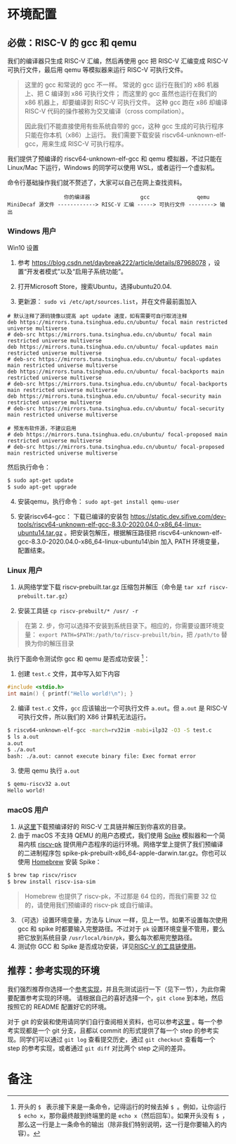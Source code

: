 # 环境配置

## 必做：RISC-V 的 gcc 和 qemu

我们的编译器只生成 RISC-V 汇编，然后再使用 gcc 把 RISC-V 汇编变成 RISC-V 可执行文件，最后用 qemu 等模拟器来运行 RISC-V 可执行文件。
> 这里的 gcc 和常说的 gcc 不一样。
> 常说的 gcc 运行在我们的 x86 机器上、把 C 编译到 x86 可执行文件；
> 而这里的 gcc 虽然也运行在我们的 x86 机器上，却要编译到 RISC-V 可执行文件。
> 这种 gcc 跑在 x86 却编译 RISC-V 代码的操作被称为交叉编译（cross compilation）。
>
> 因此我们不能直接使用有些系统自带的 gcc，这种 gcc 生成的可执行程序只能在你本机（x86）上运行。
> 我们需要下载安装 riscv64-unknown-elf-gcc，用来生成 RISC-V 可执行程序。

我们提供了预编译的 riscv64-unknown-elf-gcc 和 qemu 模拟器，不过只能在 Linux/Mac 下运行，Windows 的同学可以使用 WSL，或者运行一个虚拟机。

命令行基础操作我们就不赘述了，大家可以自己在网上查找资料。

```
                  你的编译器                gcc               qemu
MiniDecaf 源文件 ------------> RISC-V 汇编 -----> 可执行文件 --------> 输出
```

### Windows 用户

Win10 设置
1. 参考 https://blog.csdn.net/daybreak222/article/details/87968078 ，设置“开发者模式”以及“启用子系统功能”。

2. 打开Microsoft Store，搜索Ubuntu，选择ubuntu20.04.

3. 更新源：
 `sudo vi /etc/apt/sources.list`，并在文件最前面加入
 ```
 # 默认注释了源码镜像以提高 apt update 速度，如有需要可自行取消注释
 deb https://mirrors.tuna.tsinghua.edu.cn/ubuntu/ focal main restricted universe multiverse
 # deb-src https://mirrors.tuna.tsinghua.edu.cn/ubuntu/ focal main restricted universe multiverse
 deb https://mirrors.tuna.tsinghua.edu.cn/ubuntu/ focal-updates main restricted universe multiverse
 # deb-src https://mirrors.tuna.tsinghua.edu.cn/ubuntu/ focal-updates main restricted universe multiverse
 deb https://mirrors.tuna.tsinghua.edu.cn/ubuntu/ focal-backports main restricted universe multiverse
 # deb-src https://mirrors.tuna.tsinghua.edu.cn/ubuntu/ focal-backports main restricted universe multiverse
 deb https://mirrors.tuna.tsinghua.edu.cn/ubuntu/ focal-security main restricted universe multiverse
 # deb-src https://mirrors.tuna.tsinghua.edu.cn/ubuntu/ focal-security main restricted universe multiverse

 # 预发布软件源，不建议启用
 # deb https://mirrors.tuna.tsinghua.edu.cn/ubuntu/ focal-proposed main restricted universe multiverse
 # deb-src https://mirrors.tuna.tsinghua.edu.cn/ubuntu/ focal-proposed main restricted universe multiverse
 ```

 然后执行命令：

 ```bash
 $ sudo apt-get update
 $ sudo apt-get upgrade
 ```

4. 安装qemu，执行命令： `sudo apt-get install qemu-user`

5. 安装riscv64-gcc：
 下载已编译的安装包 https://static.dev.sifive.com/dev-tools/riscv64-unknown-elf-gcc-8.3.0-2020.04.0-x86_64-linux-ubuntu14.tar.gz 。把安装包解压，根据解压路径把 riscv64-unknown-elf-gcc-8.3.0-2020.04.0-x86_64-linux-ubuntu14\bin 加入 PATH 环境变量，配置结束。

### Linux 用户

1. 从网络学堂下载 riscv-prebuilt.tar.gz 压缩包并解压（命令是 `tar xzf riscv-prebuilt.tar.gz`）

2. 安装工具链 `cp riscv-prebuilt/* /usr/ -r`

> 在第 2. 步，你可以选择不安装到系统目录下。相应的，你需要设置环境变量：
> `export PATH=$PATH:/path/to/riscv-prebuilt/bin`，把 `/path/to` 替换为你的解压目录

执行下面命令测试你 gcc 和 qemu 是否成功安装 [^1]：
1. 创建 `test.c` 文件，其中写入如下内容
```c
#include <stdio.h>
int main() { printf("Hello world!\n"); }
```

2. 编译 `test.c` 文件，`gcc` 应该输出一个可执行文件 `a.out`。但 `a.out` 是 RISC-V 可执行文件，所以我们的 X86 计算机无法运行。
```bash
$ riscv64-unknown-elf-gcc -march=rv32im -mabi=ilp32 -O3 -S test.c
$ ls a.out
a.out
$ ./a.out
bash: ./a.out: cannot execute binary file: Exec format error
```

3. 使用 qemu 执行 `a.out`
```bash
$ qemu-riscv32 a.out
Hello world!
```

### macOS 用户

1. 从[这里](https://static.dev.sifive.com/dev-tools/riscv64-unknown-elf-gcc-8.3.0-2020.04.0-x86_64-apple-darwin.tar.gz)下载预编译好的 RISC-V 工具链并解压到你喜欢的目录。
2. 由于 macOS 不支持 QEMU 的用户态模式，我们使用 [Spike](https://github.com/riscv/riscv-isa-sim) 模拟器和一个简易内核 [riscv-pk](https://github.com/riscv/riscv-pk) 提供用户态程序的运行环境。网络学堂上提供了我们预编译的二进制程序包 spike-pk-prebuilt-x86_64-apple-darwin.tar.gz。你也可以使用 [Homebrew](https://brew.sh/) 安装 Spike：
```bash
$ brew tap riscv/riscv
$ brew install riscv-isa-sim
```

> Homebrew 也提供了 riscv-pk，不过那是 64 位的，而我们需要 32 位的，请使用我们预编译的 riscv-pk 或自行编译。

3. （可选）设置环境变量，方法与 Linux 一样，见上一节。如果不设置每次使用 gcc 和 spike 时都要输入完整路径。不过对于 `pk` 设置环境变量不管用，要么把它放到系统目录 `/usr/local/bin/pk`，要么每次都用完整路径。
4. 测试你 GCC 和 Spike 是否成功安装，详见[RISC-V 的工具链使用](./riscv.md)。

## 推荐：参考实现的环境

我们强烈推荐你选择一个[参考实现](../ref/intro.md)，并且先测试运行一下（见下一节），为此你需要配置参考实现的环境。
请根据自己的喜好选择一个，`git clone` 到本地，然后按照它的 README 配置好它的环境。

对于 git 的安装和使用请同学们自行查阅相关资料，也可以参考[这里](https://www.liaoxuefeng.com/wiki/896043488029600) 。每一个参考实现都是一个 git 分支，且都以 commit 的形式提供了每一个 step 的参考实现。同学们可以通过 `git log` 查看提交历史，通过 `git checkout` 查看每一个 step 的参考实现，或者通过 `git diff` 对比两个 step 之间的差异。

# 备注
[^1]: 开头的 `$ ` 表示接下来是一条命令，记得运行的时候去掉 `$ `。例如，让你运行 `$ echo x`，那你最终敲到终端里的是 `echo x`（然后回车）。如果开头没有 `$ `，那么这一行是上一条命令的输出（除非我们特别说明，这一行是你要输入的内容）。
